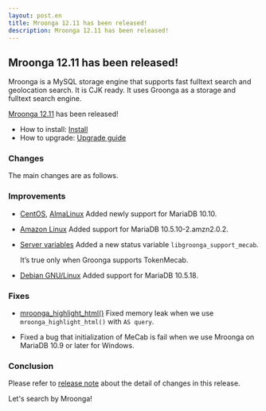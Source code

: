 ```yaml
---
layout: post.en
title: Mroonga 12.11 has been released!
description: Mroonga 12.11 has been released!
---
```


## Mroonga 12.11 has been released!

Mroonga is a MySQL storage engine that supports fast fulltext search
and geolocation search. It is CJK ready. It uses Groonga as a storage
and fulltext search engine.

[Mroonga 12.11](/docs/news.html#release-12-11) has been released!

* How to install: [Install](/docs/install.html)
* How to upgrade: [Upgrade guide](/docs/upgrade.html)

### Changes

The main changes are as follows.

### Improvements

  * [CentOS](/docs/install/centos.html), [AlmaLinux](/docs/install/almalinux.html) Added newly support for MariaDB 10.10.

  * [Amazon Linux](/docs/install/amazon-linux.html) Added support for MariaDB 10.5.10-2.amzn2.0.2.

  * [Server variables](/docs/reference/server_variables.html)  Added a new status variable ``libgroonga_support_mecab``.

    It’s true only when Groonga supports TokenMecab.

  * [Debian GNU/Linux](/docs/install/debian.html) Added support for MariaDB 10.5.18.

### Fixes

  * [mroonga_highlight_html()](/docs/reference/udf/mroonga_highlight_html.html) Fixed memory leak when we use ``mroonga_highlight_html()`` with ``AS query``.

  * Fixed a bug that initialization of MeCab is fail when we use Mroonga on MariaDB 10.9 or later for Windows.

### Conclusion

Please refer to [release note](/docs/news.html#release-12-11) about the detail of changes in this release.

Let's search by Mroonga!
